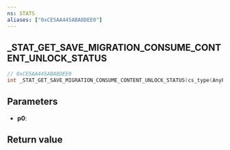 ```yaml
---
ns: STATS
aliases: ["0xCE5AA445ABA8DEE0"]
---
```

## _STAT_GET_SAVE_MIGRATION_CONSUME_CONTENT_UNLOCK_STATUS

```c
// 0xCE5AA445ABA8DEE0
int _STAT_GET_SAVE_MIGRATION_CONSUME_CONTENT_UNLOCK_STATUS(cs_type(AnyPtr) int* p0);
```

## Parameters
* **p0**: 

## Return value
